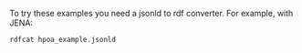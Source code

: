 To try these examples you need a jsonld to rdf converter. For example, with JENA:

```
rdfcat hpoa_example.jsonld
```
